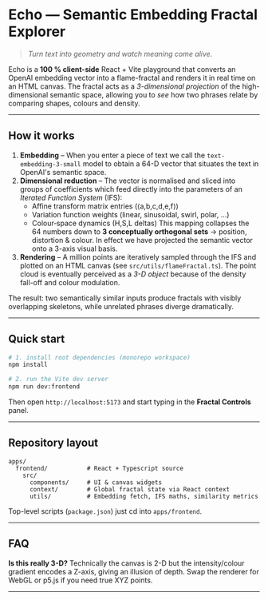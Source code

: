 # Echo — Semantic Embedding Fractal Explorer

> *Turn text into geometry and watch meaning come alive.*

Echo is a **100 % client-side** React + Vite playground that converts an OpenAI embedding vector into a flame-fractal and renders it in real time on an HTML canvas.  The fractal acts as a _3-dimensional projection_ of the high-dimensional semantic space, allowing you to _see_ how two phrases relate by comparing shapes, colours and density.

---

## How it works

1. **Embedding**  – When you enter a piece of text we call the `text-embedding-3-small` model to obtain a 64-D vector that situates the text in OpenAI's semantic space.
2. **Dimensional reduction** – The vector is normalised and sliced into groups of coefficients which feed directly into the parameters of an *Iterated Function System* (IFS):
   * Affine transform matrix entries (⟨a,b,c,d,e,f⟩)
   * Variation function weights (linear, sinusoidal, swirl, polar, …)
   * Colour‐space dynamics (H,S,L deltas)
   This mapping collapses the 64 numbers down to **3 conceptually orthogonal sets** → position, distortion & colour.  In effect we have projected the semantic vector onto a 3-axis visual basis.
3. **Rendering** – A million points are iteratively sampled through the IFS and plotted on an HTML canvas (see `src/utils/flameFractal.ts`).  The point cloud is eventually perceived as a *3-D object* because of the density fall-off and colour modulation.

The result: two semantically similar inputs produce fractals with visibly overlapping skeletons, while unrelated phrases diverge dramatically.

---

## Quick start

```bash
# 1. install root dependencies (monorepo workspace)
npm install

# 2. run the Vite dev server
npm run dev:frontend
```

Then open `http://localhost:5173` and start typing in the **Fractal Controls** panel.

---

## Repository layout

```
apps/
  frontend/           # React + Typescript source
    src/
      components/     # UI & canvas widgets
      context/        # Global fractal state via React context
      utils/          # Embedding fetch, IFS maths, similarity metrics
```  
Top-level scripts (`package.json`) just cd into `apps/frontend`.

---

## FAQ

**Is this really 3-D?**  Technically the canvas is 2-D but the intensity/colour gradient encodes a Z-axis, giving an illusion of depth.  Swap the renderer for WebGL or p5.js if you need true XYZ points.

---


